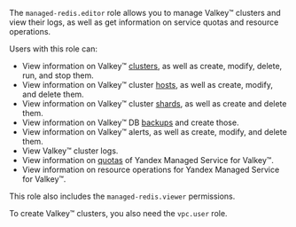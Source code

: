 The `managed-redis.editor` role allows you to manage Valkey™ clusters and view their logs, as well as get information on service quotas and resource operations.

Users with this role can:
* View information on Valkey™ [clusters](../../managed-redis/concepts/index.md), as well as create, modify, delete, run, and stop them.
* View information on Valkey™ cluster [hosts](../../managed-redis/concepts/instance-types.md), as well as create, modify, and delete them.
* View information on Valkey™ cluster [shards](../../managed-redis/concepts/sharding.md), as well as create and delete them.
* View information on Valkey™ DB [backups](../../managed-redis/concepts/backup.md) and create those.
* View information on Valkey™ alerts, as well as create, modify, and delete them.
* View Valkey™ cluster logs.
* View information on [quotas](../../managed-redis/concepts/limits.md#mrd-quotas) of Yandex Managed Service for Valkey™.
* View information on resource operations for Yandex Managed Service for Valkey™.

This role also includes the `managed-redis.viewer` permissions.

To create Valkey™ clusters, you also need the `vpc.user` role.